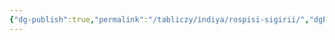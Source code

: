 ```yaml
---
{"dg-publish":true,"permalink":"/tabliczy/indiya/rospisi-sigirii/","dgPassFrontmatter":true}
---
```



